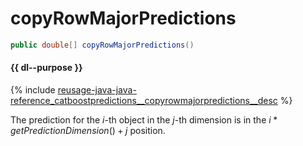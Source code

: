 # copyRowMajorPredictions

```java
public double[] copyRowMajorPredictions()
```

#### {{ dl--purpose }}

{% include [reusage-java-java-reference_catboostpredictions__copyrowmajorpredictions__desc](../_includes/work_src/reusage-java/java-reference_catboostpredictions__copyrowmajorpredictions__desc.md) %}


The prediction for the _i_-th object in the _j_-th dimension is in the $i * getPredictionDimension() + j$ position.

